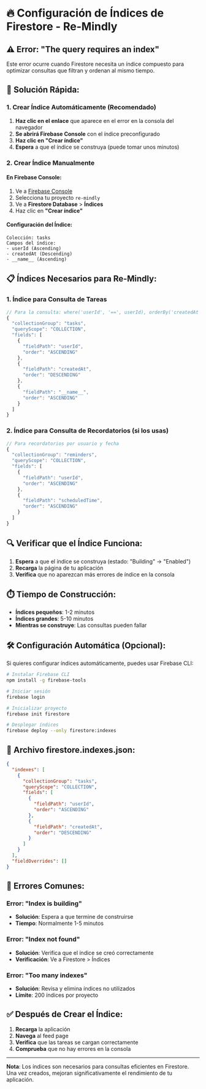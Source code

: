 # 🔥 Configuración de Índices de Firestore - Re-Mindly

## ⚠️ Error: "The query requires an index"

Este error ocurre cuando Firestore necesita un índice compuesto para optimizar consultas que filtran y ordenan al mismo tiempo.

## 🚀 Solución Rápida:

### 1. Crear Índice Automáticamente (Recomendado)
1. **Haz clic en el enlace** que aparece en el error en la consola del navegador
2. **Se abrirá Firebase Console** con el índice preconfigurado
3. **Haz clic en "Crear índice"**
4. **Espera** a que el índice se construya (puede tomar unos minutos)

### 2. Crear Índice Manualmente

#### En Firebase Console:
1. Ve a [Firebase Console](https://console.firebase.google.com/)
2. Selecciona tu proyecto `re-mindly`
3. Ve a **Firestore Database** > **Índices**
4. Haz clic en **"Crear índice"**

#### Configuración del Índice:
```
Colección: tasks
Campos del índice:
- userId (Ascending)
- createdAt (Descending)
- __name__ (Ascending)
```

## 📋 Índices Necesarios para Re-Mindly:

### 1. Índice para Consulta de Tareas
```javascript
// Para la consulta: where('userId', '==', userId), orderBy('createdAt', 'desc')
{
  "collectionGroup": "tasks",
  "queryScope": "COLLECTION",
  "fields": [
    {
      "fieldPath": "userId",
      "order": "ASCENDING"
    },
    {
      "fieldPath": "createdAt",
      "order": "DESCENDING"
    },
    {
      "fieldPath": "__name__",
      "order": "ASCENDING"
    }
  ]
}
```

### 2. Índice para Consulta de Recordatorios (si los usas)
```javascript
// Para recordatorios por usuario y fecha
{
  "collectionGroup": "reminders",
  "queryScope": "COLLECTION",
  "fields": [
    {
      "fieldPath": "userId",
      "order": "ASCENDING"
    },
    {
      "fieldPath": "scheduledTime",
      "order": "ASCENDING"
    }
  ]
}
```

## 🔍 Verificar que el Índice Funciona:

1. **Espera** a que el índice se construya (estado: "Building" → "Enabled")
2. **Recarga** la página de tu aplicación
3. **Verifica** que no aparezcan más errores de índice en la consola

## ⏱️ Tiempo de Construcción:

- **Índices pequeños**: 1-2 minutos
- **Índices grandes**: 5-10 minutos
- **Mientras se construye**: Las consultas pueden fallar

## 🛠️ Configuración Automática (Opcional):

Si quieres configurar índices automáticamente, puedes usar Firebase CLI:

```bash
# Instalar Firebase CLI
npm install -g firebase-tools

# Iniciar sesión
firebase login

# Inicializar proyecto
firebase init firestore

# Desplegar índices
firebase deploy --only firestore:indexes
```

## 📁 Archivo firestore.indexes.json:

```json
{
  "indexes": [
    {
      "collectionGroup": "tasks",
      "queryScope": "COLLECTION",
      "fields": [
        {
          "fieldPath": "userId",
          "order": "ASCENDING"
        },
        {
          "fieldPath": "createdAt",
          "order": "DESCENDING"
        }
      ]
    }
  ],
  "fieldOverrides": []
}
```

## 🚨 Errores Comunes:

### Error: "Index is building"
- **Solución**: Espera a que termine de construirse
- **Tiempo**: Normalmente 1-5 minutos

### Error: "Index not found"
- **Solución**: Verifica que el índice se creó correctamente
- **Verificación**: Ve a Firestore > Índices

### Error: "Too many indexes"
- **Solución**: Revisa y elimina índices no utilizados
- **Límite**: 200 índices por proyecto

## ✅ Después de Crear el Índice:

1. **Recarga** la aplicación
2. **Navega** al feed page
3. **Verifica** que las tareas se cargan correctamente
4. **Comprueba** que no hay errores en la consola

---

**Nota**: Los índices son necesarios para consultas eficientes en Firestore. Una vez creados, mejoran significativamente el rendimiento de tu aplicación. 